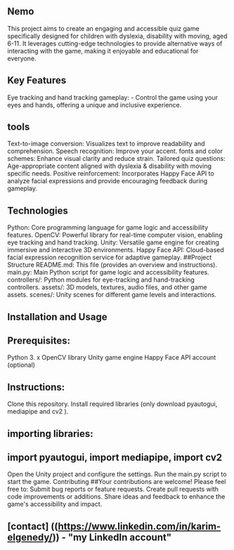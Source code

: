 Nemo
-----
This project aims to create an engaging and accessible quiz game specifically designed for children with dyslexia, disability with moving, aged 6-11.
It leverages cutting-edge technologies to provide alternative ways of interacting with the game, making it enjoyable and educational for everyone.

Key Features
----
Eye tracking and hand tracking gameplay: -
Control the game using your eyes and hands, offering a unique and inclusive experience.

tools
-----
Text-to-image conversion: Visualizes text to improve readability and comprehension.
Speech recognition: Improve your accent.
fonts and color schemes: Enhance visual clarity and reduce strain.
Tailored quiz questions: Age-appropriate content aligned with dyslexia & disability with moving specific needs.
Positive reinforcement: Incorporates Happy Face API to analyze facial expressions and provide encouraging feedback during gameplay.

Technologies
---
Python: Core programming language for game logic and accessibility features.
OpenCV: Powerful library for real-time computer vision, enabling eye tracking and hand tracking.
Unity: Versatile game engine for creating immersive and interactive 3D environments.
Happy Face API: Cloud-based facial expression recognition service for adaptive gameplay.
##Project Structure
README.md: This file (provides an overview and instructions).
main.py: Main Python script for game logic and accessibility features.
controllers/: Python modules for eye-tracking and hand-tracking controllers.
assets/: 3D models, textures, audio files, and other game assets.
scenes/: Unity scenes for different game levels and interactions.

Installation and Usage
---
Prerequisites:
-
Python 3. x
OpenCV library
Unity game engine
Happy Face API account (optional)

Instructions:
--
Clone this repository.
Install required libraries (only download pyautogui, mediapipe and cv2 ).

importing libraries:
---
import pyautogui,
import mediapipe,
import cv2
---
Open the Unity project and configure the settings.
Run the main.py script to start the game.
Contributing
##Your contributions are welcome! Please feel free to:
Submit bug reports or feature requests.
Create pull requests with code improvements or additions.
Share ideas and feedback to enhance the game's accessibility and impact.

[contact] ((https://www.linkedin.com/in/karim-elgenedy/)) - "my LinkedIn account"
---
